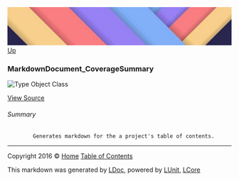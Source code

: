 ![](../Content/LDoc-banner-small.png "")
[Up](../LDoc.md)

### MarkdownDocument_CoverageSummary

![Type Object Class](http://b.repl.ca/v1/Type-Object%20Class-blue.png "")



[View Source](../Markdown/Generators/MarkdownDocument_CoverageSummary.cs#L)

###### Summary

            Generates markdown for the a project's table of contents.
            



---

Copyright 2016 &copy; [Home](../../README.md) [Table of Contents](../../TableOfContents.md)

This markdown was generated by [LDoc](https://github.com/CodeSingularity/LDoc), powered by [LUnit](https://github.com/CodeSingularity/LUnit), [LCore](https://github.com/CodeSingularity/LCore)

